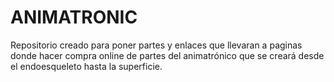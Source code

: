# ANIMATRONIC
Repositorio creado para poner partes y enlaces que llevaran a paginas donde hacer compra online de partes del animatrónico que se creará desde el endoesqueleto hasta la superficie. 
